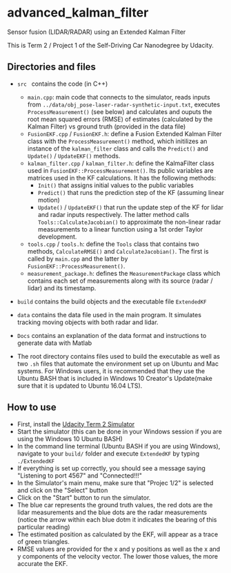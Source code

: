 # advanced_kalman_filter
Sensor fusion (LIDAR/RADAR) using an Extended Kalman Filter

This is Term 2 / Project 1 of the Self-Driving Car Nanodegree by Udacity.

## Directories and files

* `src ` contains the code (in C++)
    - `main.cpp`: main code that connects to the simulator, reads inputs from `../data/obj_pose-laser-radar-synthetic-input.txt`, 
    executes `ProcessMeasurement()` (see below) and calculates and ouputs the root mean squared errors (RMSE) of estimates 
    (calculated by the Kalman Filter) vs ground truth (provided in the data file)
    - `FusionEKF.cpp` / `FusionEKF.h`: define a Fusion Extended Kalman Filter class with the `ProcessMeasurement()` method, which 
    initilizes an instance of the `kalman_filter` class and calls the `Predict()` and `Update()` / `UpdateEKF()` methods.
    - `kalman_filter.cpp` / `kalman_filter.h`:  define the KalmaFilter class used in `FusionEKF::ProcessMeasurement()`. Its public
    variables are matrices used in the KF calculations. It has the following methods:
        - `Init()` that assigns initial values to the public variables
        - `Predict()` that runs the prediction step of the KF (assuming linear motion)
        - `Update()` / `UpdateEKF()` that run the update step of the KF for lidar and radar inputs respectively. The latter method
        calls `Tools::CalculateJacobian()` to approximate the non-linear radar measurements to a linear function using a 1st order
        Taylor development.
    - `tools.cpp` / `tools.h`: define the `Tools` class that contains two methods, `CalculateRMSE()` and `CalculateJacobian()`. The first 
    is called by `main.cpp` and the latter by `FusionEKF::ProcessMeasurement()`.
    - `measurement_package.h`: defines the `MeasurementPackage` class which contains each set of measurements along with its source 
    (radar / lidar) and its timestamp.

* `build` contains the build objects and the executable file `ExtendedKF`

* `data` contains the data file used in the main program. It simulates tracking  moving objects with both radar and lidar.

* `Docs` contains an explanation of the data format and instructions to generate data with Matlab

* The root directory contains files used to build the executable as well as two `.sh` files that automate the environment set up on Ubuntu 
and Mac systems. For Windows users, it is recommended that they use the Ubuntu BASH that is included in Windows 10 Creator's Update(make 
sure that it is updated to Ubuntu 16.04 LTS).

## How to use

* First, install the [Udacity Term 2 Simulator](https://github.com/udacity/self-driving-car-sim/releases)
* Start the simulator (this can be done in your Windows session if you are using the Windows 10 Ubuntu BASH)
* In the command line terminal (Ubuntu BASH if you are using Windows), navigate to your `build/` folder and execute
`ExtendedKF` by typing `./ExtendedKF`
* If everything is set up correctly, you should see a message saying "Listening to port 4567" and "Connected!!!"
* In the Simulator's main menu, make sure that "Projec 1/2" is selected and click on the "Select" button
* Click on the "Start" button to run the simulator. 
* The blue car represents the ground truth values, the red dots are the lidar measurements and the blue dots are the radar 
measurements (notice the arrow within each blue dotm it indicates the bearing of this particular reading)
* The estimated position as calculated by the EKF, will appear as a trace of green triangles.
* RMSE values are provided for the x and y positions as well as the x and y components of the velocity vector. The lower those
values, the more accurate the EKF.



